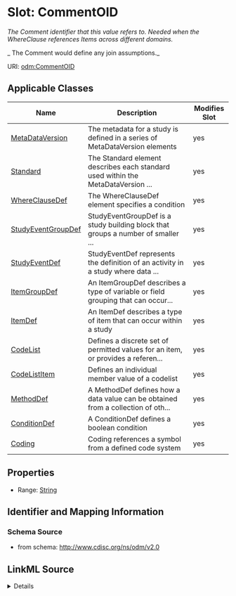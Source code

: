 # Slot: CommentOID


_The Comment identifier that this value refers to. Needed when the WhereClause references Items across different domains._

_                The Comment would define any join assumptions._



URI: [odm:CommentOID](http://www.cdisc.org/ns/odm/v2.0/CommentOID)



<!-- no inheritance hierarchy -->




## Applicable Classes

| Name | Description | Modifies Slot |
| --- | --- | --- |
[MetaDataVersion](MetaDataVersion.md) | The metadata for a study is defined in a series of MetaDataVersion elements |  yes  |
[Standard](Standard.md) | The Standard element describes each standard used within the MetaDataVersion ... |  yes  |
[WhereClauseDef](WhereClauseDef.md) | The WhereClauseDef element specifies a condition |  yes  |
[StudyEventGroupDef](StudyEventGroupDef.md) | StudyEventGroupDef is a study building block that groups a number of smaller ... |  yes  |
[StudyEventDef](StudyEventDef.md) | StudyEventDef represents the definition of an activity in a study where data ... |  yes  |
[ItemGroupDef](ItemGroupDef.md) | An ItemGroupDef describes a type of variable or field grouping that can occur... |  yes  |
[ItemDef](ItemDef.md) | An ItemDef describes a type of item that can occur within a study |  yes  |
[CodeList](CodeList.md) | Defines a discrete set of permitted values for an item, or provides a referen... |  yes  |
[CodeListItem](CodeListItem.md) | Defines an individual member value of a codelist |  yes  |
[MethodDef](MethodDef.md) | A MethodDef defines how a data value can be obtained from a collection of oth... |  yes  |
[ConditionDef](ConditionDef.md) | A ConditionDef defines a boolean condition |  yes  |
[Coding](Coding.md) | Coding references a symbol from a defined code system |  yes  |







## Properties

* Range: [String](String.md)





## Identifier and Mapping Information







### Schema Source


* from schema: http://www.cdisc.org/ns/odm/v2.0




## LinkML Source

<details>
```yaml
name: CommentOID
description: "The Comment identifier that this value refers to. Needed when the WhereClause\
  \ references Items across different domains.\n                The Comment would\
  \ define any join assumptions."
from_schema: http://www.cdisc.org/ns/odm/v2.0
rank: 1000
alias: CommentOID
domain_of:
- MetaDataVersion
- Standard
- WhereClauseDef
- StudyEventGroupDef
- StudyEventDef
- ItemGroupDef
- ItemDef
- CodeList
- CodeListItem
- MethodDef
- ConditionDef
- Coding
range: string
any_of:
- range: oidref
- range: text

```
</details>